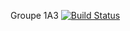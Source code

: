 Groupe 1A3
[![Build Status](https://travis-ci.org/IUT-Blagnac/MPA2015G1A3.svg?branch=master)](https://travis-ci.org/IUT-Blagnac/MPA2015G1A3)
